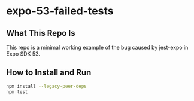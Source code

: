 # expo-53-failed-tests

## What This Repo Is

This repo is a minimal working example of the bug caused by jest-expo in Expo SDK 53.

## How to Install and Run

```bash
npm install --legacy-peer-deps
npm test
```
